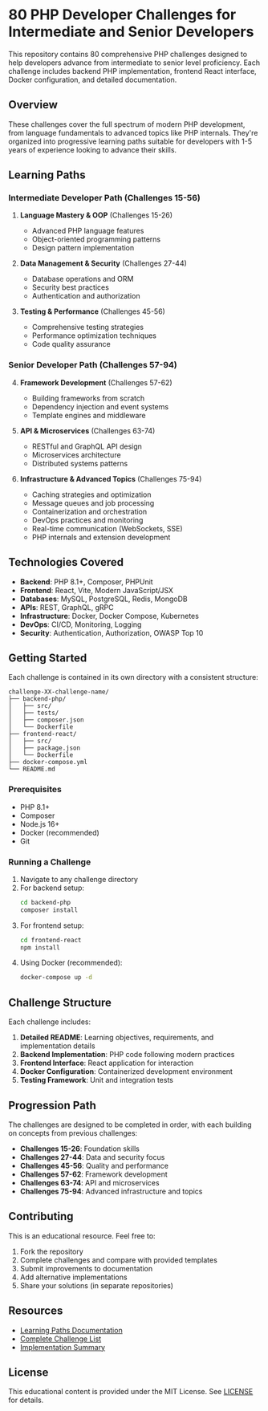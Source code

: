 # 80 PHP Developer Challenges for Intermediate and Senior Developers

This repository contains 80 comprehensive PHP challenges designed to help developers advance from intermediate to senior level proficiency. Each challenge includes backend PHP implementation, frontend React interface, Docker configuration, and detailed documentation.

## Overview

These challenges cover the full spectrum of modern PHP development, from language fundamentals to advanced topics like PHP internals. They're organized into progressive learning paths suitable for developers with 1-5 years of experience looking to advance their skills.

## Learning Paths

### Intermediate Developer Path (Challenges 15-56)

1. **Language Mastery & OOP** (Challenges 15-26)
   - Advanced PHP language features
   - Object-oriented programming patterns
   - Design pattern implementation

2. **Data Management & Security** (Challenges 27-44)
   - Database operations and ORM
   - Security best practices
   - Authentication and authorization

3. **Testing & Performance** (Challenges 45-56)
   - Comprehensive testing strategies
   - Performance optimization techniques
   - Code quality assurance

### Senior Developer Path (Challenges 57-94)

4. **Framework Development** (Challenges 57-62)
   - Building frameworks from scratch
   - Dependency injection and event systems
   - Template engines and middleware

5. **API & Microservices** (Challenges 63-74)
   - RESTful and GraphQL API design
   - Microservices architecture
   - Distributed systems patterns

6. **Infrastructure & Advanced Topics** (Challenges 75-94)
   - Caching strategies and optimization
   - Message queues and job processing
   - Containerization and orchestration
   - DevOps practices and monitoring
   - Real-time communication (WebSockets, SSE)
   - PHP internals and extension development

## Technologies Covered

- **Backend**: PHP 8.1+, Composer, PHPUnit
- **Frontend**: React, Vite, Modern JavaScript/JSX
- **Databases**: MySQL, PostgreSQL, Redis, MongoDB
- **APIs**: REST, GraphQL, gRPC
- **Infrastructure**: Docker, Docker Compose, Kubernetes
- **DevOps**: CI/CD, Monitoring, Logging
- **Security**: Authentication, Authorization, OWASP Top 10

## Getting Started

Each challenge is contained in its own directory with a consistent structure:

```
challenge-XX-challenge-name/
├── backend-php/
│   ├── src/
│   ├── tests/
│   ├── composer.json
│   └── Dockerfile
├── frontend-react/
│   ├── src/
│   ├── package.json
│   └── Dockerfile
├── docker-compose.yml
└── README.md
```

### Prerequisites

- PHP 8.1+
- Composer
- Node.js 16+
- Docker (recommended)
- Git

### Running a Challenge

1. Navigate to any challenge directory
2. For backend setup:
   ```bash
   cd backend-php
   composer install
   ```
3. For frontend setup:
   ```bash
   cd frontend-react
   npm install
   ```
4. Using Docker (recommended):
   ```bash
   docker-compose up -d
   ```

## Challenge Structure

Each challenge includes:

1. **Detailed README**: Learning objectives, requirements, and implementation details
2. **Backend Implementation**: PHP code following modern practices
3. **Frontend Interface**: React application for interaction
4. **Docker Configuration**: Containerized development environment
5. **Testing Framework**: Unit and integration tests

## Progression Path

The challenges are designed to be completed in order, with each building on concepts from previous challenges:

- **Challenges 15-26**: Foundation skills
- **Challenges 27-44**: Data and security focus
- **Challenges 45-56**: Quality and performance
- **Challenges 57-62**: Framework development
- **Challenges 63-74**: API and microservices
- **Challenges 75-94**: Advanced infrastructure and topics

## Contributing

This is an educational resource. Feel free to:

1. Fork the repository
2. Complete challenges and compare with provided templates
3. Submit improvements to documentation
4. Add alternative implementations
5. Share your solutions (in separate repositories)

## Resources

- [Learning Paths Documentation](LEARNING_PATHS.md)
- [Complete Challenge List](PHP_CHALLENGES_MASTER_LIST.md)
- [Implementation Summary](PHP_CHALLENGES_IMPLEMENTATION_SUMMARY.md)

## License

This educational content is provided under the MIT License. See [LICENSE](LICENSE) for details.